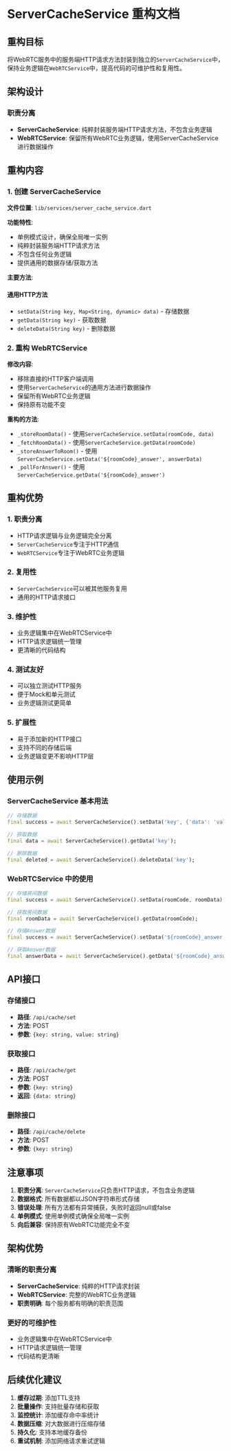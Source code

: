 # ServerCacheService 重构文档

## 重构目标

将WebRTC服务中的服务端HTTP请求方法封装到独立的`ServerCacheService`中，保持业务逻辑在`WebRTCService`中，提高代码的可维护性和复用性。

## 架构设计

### 职责分离
- **ServerCacheService**: 纯粹封装服务端HTTP请求方法，不包含业务逻辑
- **WebRTCService**: 保留所有WebRTC业务逻辑，使用ServerCacheService进行数据操作

## 重构内容

### 1. 创建 ServerCacheService

**文件位置**: `lib/services/server_cache_service.dart`

**功能特性**:
- 单例模式设计，确保全局唯一实例
- 纯粹封装服务端HTTP请求方法
- 不包含任何业务逻辑
- 提供通用的数据存储/获取方法

**主要方法**:

#### 通用HTTP方法
- `setData(String key, Map<String, dynamic> data)` - 存储数据
- `getData(String key)` - 获取数据
- `deleteData(String key)` - 删除数据

### 2. 重构 WebRTCService

**修改内容**:
- 移除直接的HTTP客户端调用
- 使用`ServerCacheService`的通用方法进行数据操作
- 保留所有WebRTC业务逻辑
- 保持原有功能不变

**重构的方法**:
- `_storeRoomData()` - 使用`ServerCacheService.setData(roomCode, data)`
- `_fetchRoomData()` - 使用`ServerCacheService.getData(roomCode)`
- `_storeAnswerToRoom()` - 使用`ServerCacheService.setData('${roomCode}_answer', answerData)`
- `_pollForAnswer()` - 使用`ServerCacheService.getData('${roomCode}_answer')`

## 重构优势

### 1. **职责分离**
- HTTP请求逻辑与业务逻辑完全分离
- `ServerCacheService`专注于HTTP通信
- `WebRTCService`专注于WebRTC业务逻辑

### 2. **复用性**
- `ServerCacheService`可以被其他服务复用
- 通用的HTTP请求接口

### 3. **维护性**
- 业务逻辑集中在WebRTCService中
- HTTP请求逻辑统一管理
- 更清晰的代码结构

### 4. **测试友好**
- 可以独立测试HTTP服务
- 便于Mock和单元测试
- 业务逻辑测试更简单

### 5. **扩展性**
- 易于添加新的HTTP接口
- 支持不同的存储后端
- 业务逻辑变更不影响HTTP层

## 使用示例

### ServerCacheService 基本用法
```dart
// 存储数据
final success = await ServerCacheService().setData('key', {'data': 'value'});

// 获取数据
final data = await ServerCacheService().getData('key');

// 删除数据
final deleted = await ServerCacheService().deleteData('key');
```

### WebRTCService 中的使用
```dart
// 存储房间数据
final success = await ServerCacheService().setData(roomCode, roomData);

// 获取房间数据
final roomData = await ServerCacheService().getData(roomCode);

// 存储Answer数据
final success = await ServerCacheService().setData('${roomCode}_answer', answerData);

// 获取Answer数据
final answerData = await ServerCacheService().getData('${roomCode}_answer');
```

## API接口

### 存储接口
- **路径**: `/api/cache/set`
- **方法**: POST
- **参数**: `{key: string, value: string}`

### 获取接口
- **路径**: `/api/cache/get`
- **方法**: POST
- **参数**: `{key: string}`
- **返回**: `{data: string}`

### 删除接口
- **路径**: `/api/cache/delete`
- **方法**: POST
- **参数**: `{key: string}`

## 注意事项

1. **职责分离**: `ServerCacheService`只负责HTTP请求，不包含业务逻辑
2. **数据格式**: 所有数据都以JSON字符串形式存储
3. **错误处理**: 所有方法都有异常捕获，失败时返回null或false
4. **单例模式**: 使用单例模式确保全局唯一实例
5. **向后兼容**: 保持原有WebRTC功能完全不变

## 架构优势

### 清晰的职责分离
- **ServerCacheService**: 纯粹的HTTP请求封装
- **WebRTCService**: 完整的WebRTC业务逻辑
- **职责明确**: 每个服务都有明确的职责范围

### 更好的可维护性
- 业务逻辑集中在WebRTCService中
- HTTP请求逻辑统一管理
- 代码结构更清晰

## 后续优化建议

1. **缓存过期**: 添加TTL支持
2. **批量操作**: 支持批量存储和获取
3. **监控统计**: 添加缓存命中率统计
4. **数据压缩**: 对大数据进行压缩存储
5. **持久化**: 支持本地缓存备份
6. **重试机制**: 添加网络请求重试逻辑
